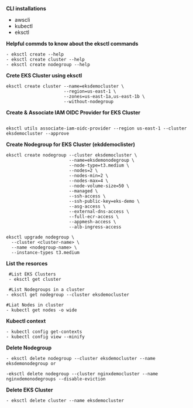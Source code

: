 
**CLI installations**

- awscli
- kubectl
- eksctl


**Helpful commds to know about the eksctl commands**

```console
- eksctl create --help
- eksctl create cluster --help
- eksctl create nodegroup --help
```

**Crete EKS Cluster using eksctl**

```console
eksctl create cluster --name=eksdemocluster \
                      --region=us-east-1 \
                      --zones=us-east-1a,us-east-1b \
                      --without-nodegroup
```


**Create & Associate IAM OIDC Provider for EKS Cluster**
```console

eksctl utils associate-iam-oidc-provider --region us-east-1 --cluster eksdemocluster --approve
```

**Create Nodegroup for EKS Cluster (ekddemoclister)**

```console
eksctl create nodegroup --cluster eksdemocluster \
                        --name=eksdemonodegroup \
                        --node-type=t3.medium \
                        --nodes=2 \
                        --nodes-min=2 \
                        --nodes-max=4 \
                        --node-volume-size=50 \
                        --managed \
                        --ssh-access \
                        --ssh-public-key=eks-demo \
                        --asg-access \
                        --external-dns-access \
                        --full-ecr-access \
                        --appmesh-access \
                        --alb-ingress-access
```
```console
eksctl upgrade nodegroup \
  --cluster <cluster-name> \
  --name <nodegroup-name> \
  --instance-types t3.medium
```
              
  **List the resorces**

```console
 #List EKS Clusters
 - eksctl get cluster

 #List Nodegroups in a cluster
- eksctl get nodegroup --cluster eksdemocluster

#Liat Nodes in cluster
- kubectl get nodes -o wide
```

**Kubectl context**

```console
- kubectl config get-contexts
- kubectl config view --minify
```

**Delete Nodegroup**

```console
- eksctl delete nodegroup --cluster eksdemocluster --name eksdemonodegroup or

-eksctl delete nodegroup --cluster nginxdemocluster --name nginxdemonodegroups --disable-eviction
```


**Delete EKS Cluster**

```console
- eksctl delete cluster --name eksdemocluster
```
                    



